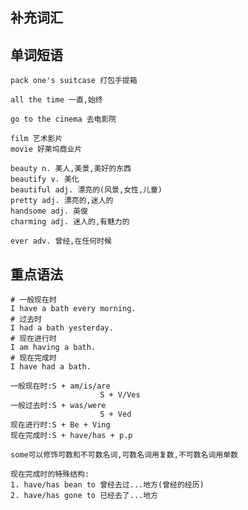 
## 补充词汇



## 单词短语

	pack one's suitcase 打包手提箱

	all the time 一直,始终

	go to the cinema 去电影院

	film 艺术影片
	movie 好莱坞商业片

	beauty n. 美人,美景,美好的东西
	beautify v. 美化
	beautiful adj. 漂亮的(风景,女性,儿童)
	pretty adj. 漂亮的,迷人的
	handsome adj. 英俊
	charming adj. 迷人的,有魅力的

	ever adv. 曾经,在任何时候

## 重点语法

	# 一般现在时
	I have a bath every morning.
	# 过去时
	I had a bath yesterday.
	# 现在进行时
	I am having a bath.
	# 现在完成时
	I have had a bath.

	一般现在时:S + am/is/are
						S + V/Ves
	一般过去时:S + was/were
						S + Ved
	现在进行时:S + Be + Ving
	现在完成时:S + have/has + p.p

	some可以修饰可数和不可数名词,可数名词用复数,不可数名词用单数

	现在完成时的特殊结构:
	1. have/has bean to 曾经去过...地方(曾经的经历)
	2. have/has gone to 已经去了...地方
